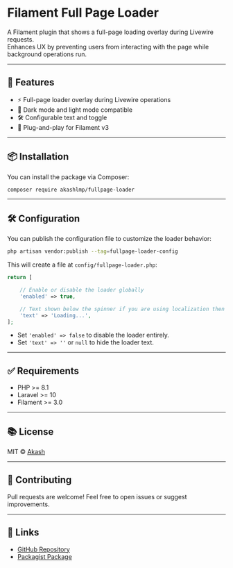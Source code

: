 
# Filament Full Page Loader

A Filament plugin that shows a full-page loading overlay during Livewire requests.  
Enhances UX by preventing users from interacting with the page while background operations run.

---

## 🚀 Features

- ⚡ Full-page loader overlay during Livewire operations
- 🎨 Dark mode and light mode compatible
- 🛠️ Configurable text and toggle
- 🧩 Plug-and-play for Filament v3

---

## 📦 Installation

You can install the package via Composer:

```bash
composer require akashlmp/fullpage-loader
````

---

## 🛠️ Configuration

You can publish the configuration file to customize the loader behavior:

```bash
php artisan vendor:publish --tag=fullpage-loader-config
```

This will create a file at `config/fullpage-loader.php`:

```php
return [

    // Enable or disable the loader globally
    'enabled' => true,

    // Text shown below the spinner if you are using localization then just padd key eg: common.loading
    'text' => 'Loading...',
];
```

* Set `'enabled' => false` to disable the loader entirely.
* Set `'text' => ''` or `null` to hide the loader text.

---

## ✅ Requirements

* PHP >= 8.1
* Laravel >= 10
* Filament >= 3.0

---

## 📚 License

MIT © [Akash](https://github.com/akashlmp)

---

## 🤝 Contributing

Pull requests are welcome!
Feel free to open issues or suggest improvements.

---

## 🔗 Links

* [GitHub Repository](https://github.com/akashlmp/filament-fullpage-loader)
* [Packagist Package](https://packagist.org/packages/akashlmp/fullpage-loader)
